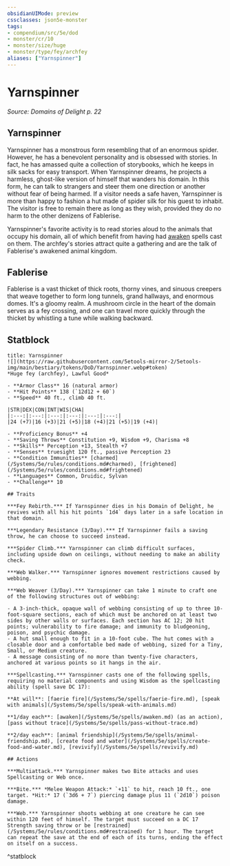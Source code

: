 ```yaml
---
obsidianUIMode: preview
cssclasses: json5e-monster
tags:
- compendium/src/5e/dod
- monster/cr/10
- monster/size/huge
- monster/type/fey/archfey
aliases: ["Yarnspinner"]
---
```

# Yarnspinner
*Source: Domains of Delight p. 22*  

## Yarnspinner

Yarnspinner has a monstrous form resembling that of an enormous spider. However, he has a benevolent personality and is obsessed with stories. In fact, he has amassed quite a collection of storybooks, which he keeps in silk sacks for easy transport. When Yarnspinner dreams, he projects a harmless, ghost-like version of himself that wanders his domain. In this form, he can talk to strangers and steer them one direction or another without fear of being harmed. If a visitor needs a safe haven, Yarnspinner is more than happy to fashion a hut made of spider silk for his guest to inhabit. The visitor is free to remain there as long as they wish, provided they do no harm to the other denizens of Fablerise.

Yarnspinner's favorite activity is to read stories aloud to the animals that occupy his domain, all of which benefit from having had [awaken](/Systems/5e/spells/awaken.md) spells cast on them. The archfey's stories attract quite a gathering and are the talk of Fablerise's awakened animal kingdom.

## Fablerise

Fablerise is a vast thicket of thick roots, thorny vines, and sinuous creepers that weave together to form long tunnels, grand hallways, and enormous domes. It's a gloomy realm. A mushroom circle in the heart of the domain serves as a fey crossing, and one can travel more quickly through the thicket by whistling a tune while walking backward.

## Statblock

```ad-statblock
title: Yarnspinner
![](https://raw.githubusercontent.com/5etools-mirror-2/5etools-img/main/bestiary/tokens/DoD/Yarnspinner.webp#token)
*Huge fey (archfey), Lawful Good*

- **Armor Class** 16 (natural armor)
- **Hit Points** 138 (`12d12 + 60`)
- **Speed** 40 ft., climb 40 ft.

|STR|DEX|CON|INT|WIS|CHA|
|:---:|:---:|:---:|:---:|:---:|:---:|
|24 (+7)|16 (+3)|21 (+5)|18 (+4)|21 (+5)|19 (+4)|

- **Proficiency Bonus** +4
- **Saving Throws** Constitution +9, Wisdom +9, Charisma +8
- **Skills** Perception +13, Stealth +7
- **Senses** truesight 120 ft., passive Perception 23
- **Condition Immunities** [charmed](/Systems/5e/rules/conditions.md#charmed), [frightened](/Systems/5e/rules/conditions.md#frightened)
- **Languages** Common, Druidic, Sylvan
- **Challenge** 10

## Traits

***Fey Rebirth.*** If Yarnspinner dies in his Domain of Delight, he revives with all his hit points `1d4` days later in a safe location in that domain.

***Legendary Resistance (3/Day).*** If Yarnspinner fails a saving throw, he can choose to succeed instead.

***Spider Climb.*** Yarnspinner can climb difficult surfaces, including upside down on ceilings, without needing to make an ability check.

***Web Walker.*** Yarnspinner ignores movement restrictions caused by webbing.

***Web Weaver (3/Day).*** Yarnspinner can take 1 minute to craft one of the following structures out of webbing:

- A 3-inch-thick, opaque wall of webbing consisting of up to three 10-foot-square sections, each of which must be anchored on at least two sides by other walls or surfaces. Each section has AC 12; 20 hit points; vulnerability to fire damage; and immunity to bludgeoning, poison, and psychic damage.  
- A hut small enough to fit in a 10-foot cube. The hut comes with a closable door and a comfortable bed made of webbing, sized for a Tiny, Small, or Medium creature.  
- A message consisting of no more than twenty-five characters, anchored at various points so it hangs in the air.  

***Spellcasting.*** Yarnspinner casts one of the following spells, requiring no material components and using Wisdom as the spellcasting ability (spell save DC 17):

**At will**: [faerie fire](/Systems/5e/spells/faerie-fire.md), [speak with animals](/Systems/5e/spells/speak-with-animals.md)

**1/day each**: [awaken](/Systems/5e/spells/awaken.md) (as an action), [pass without trace](/Systems/5e/spells/pass-without-trace.md)

**2/day each**: [animal friendship](/Systems/5e/spells/animal-friendship.md), [create food and water](/Systems/5e/spells/create-food-and-water.md), [revivify](/Systems/5e/spells/revivify.md)

## Actions

***Multiattack.*** Yarnspinner makes two Bite attacks and uses Spellcasting or Web once.

***Bite.*** *Melee Weapon Attack:* `+11` to hit, reach 10 ft., one target. *Hit:* 17 (`3d6 + 7`) piercing damage plus 11 (`2d10`) poison damage.

***Web.*** Yarnspinner shoots webbing at one creature he can see within 120 feet of himself. The target must succeed on a DC 17 Strength saving throw or be [restrained](/Systems/5e/rules/conditions.md#restrained) for 1 hour. The target can repeat the save at the end of each of its turns, ending the effect on itself on a success.
```
^statblock